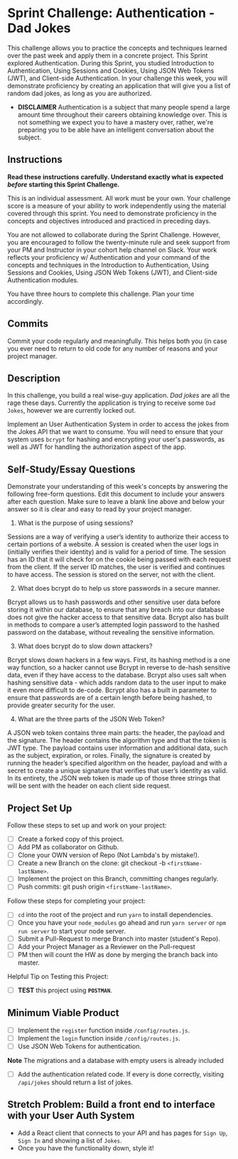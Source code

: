 # Sprint Challenge: Authentication - Dad Jokes

This challenge allows you to practice the concepts and techniques learned over the past week and apply them in a concrete project. This Sprint explored Authentication. During this Sprint, you studied Introduction to Authentication, Using Sessions and Cookies, Using JSON Web Tokens (JWT), and Client-side Authentication. In your challenge this week, you will demonstrate proficiency by creating an application that will give you a list of random dad jokes, as long as you are authorized.

- **DISCLAIMER** Authentication is a subject that many people spend a large amount time throughout their careers obtaining knowledge over. This is not something we expect you to have a mastery over, rather, we're preparing you to be able have an intelligent conversation about the subject.

## Instructions

**Read these instructions carefully. Understand exactly what is expected _before_ starting this Sprint Challenge.**

This is an individual assessment. All work must be your own. Your challenge score is a measure of your ability to work independently using the material covered through this sprint. You need to demonstrate proficiency in the concepts and objectives introduced and practiced in preceding days.

You are not allowed to collaborate during the Sprint Challenge. However, you are encouraged to follow the twenty-minute rule and seek support from your PM and Instructor in your cohort help channel on Slack. Your work reflects your proficiency w/ Authentication and your command of the concepts and techniques in the Introduction to Authentication, Using Sessions and Cookies, Using JSON Web Tokens (JWT), and Client-side Authentication modules.

You have three hours to complete this challenge. Plan your time accordingly.

## Commits

Commit your code regularly and meaningfully. This helps both you (in case you ever need to return to old code for any number of reasons and your project manager.

## Description

In this challenge, you build a real wise-guy application. _Dad jokes_ are all the rage these days. Currently the application is trying to receive some `Dad Jokes`, however we are currently locked out.

Implement an User Authentication System in order to access the jokes from the Jokes API that we want to consume. You will need to ensure that your system uses `bcrypt` for hashing and encrypting your user's passwords, as well as JWT for handling the authorization aspect of the app.

## Self-Study/Essay Questions

Demonstrate your understanding of this week's concepts by answering the following free-form questions. Edit this document to include your answers after each question. Make sure to leave a blank line above and below your answer so it is clear and easy to read by your project manager.

1.  What is the purpose of using sessions?

Sessions are a way of verifying a user’s identity to authorize their access to certain portions of a website. A session is created when the user logs in (initially verifies their identity) and is valid for a period of time. The session has an ID that it will check for on the cookie being passed with each request from the client. If the server ID matches, the user is verified and continues to have access. The session is stored on the server, not with the client.

2.  What does bcrypt do to help us store passwords in a secure manner.

Bcrypt allows us to hash passwords and other sensitive user data before storing it within our database, to ensure that any breach into our database does not give the hacker access to that sensitive data. Bcrypt also has built in methods to compare a user’s attempted login password to the hashed password on the database, without revealing the sensitive information.

3.  What does bcrypt do to slow down attackers?

Bcrypt slows down hackers in a few ways. First, its hashing method is a one way function, so a hacker cannot use Bcrypt in reverse to de-hash sensitive data, even if they have access to the database. Bcrypt also uses salt when hashing sensitive data - which adds random data to the user input to make it even more difficult to de-code. Bcrypt also has a built in parameter to ensure that passwords are of a certain length before being hashed, to provide greater security for the user.

4.  What are the three parts of the JSON Web Token?

A JSON web token contains three main parts: the header, the payload and the signature. The header contains the algorithm type and that the token is JWT type. The payload contains user information and additional data, such as the subject, expiration, or roles. Finally, the signature is created by running the header’s specified algorithm on the header, payload and with a secret to create a unique signature that verifies that user’s identity as valid. In its entirety, the JSON web token is made up of those three strings that will be sent with the header on each client side request.

## Project Set Up

Follow these steps to set up and work on your project:

- [ ] Create a forked copy of this project.
- [ ] Add PM as collaborator on Github.
- [ ] Clone your OWN version of Repo (Not Lambda's by mistake!).
- [ ] Create a new Branch on the clone: git checkout -b `<firstName-lastName>`.
- [ ] Implement the project on this Branch, committing changes regularly.
- [ ] Push commits: git push origin `<firstName-lastName>`.

Follow these steps for completing your project:

- [ ] `cd` into the root of the project and run `yarn` to install dependencies.
- [ ] Once you have your `node_modules` go ahead and run `yarn server` or `npm run server` to start your node server.
- [ ] Submit a Pull-Request to merge <firstName-lastName> Branch into master (student's  Repo).
- [ ] Add your Project Manager as a Reviewer on the Pull-request
- [ ] PM then will count the HW as done by  merging the branch back into master.

Helpful Tip on Testing this Project:

- [ ] **TEST** this project using **`POSTMAN`**.

## Minimum Viable Product

- [ ] Implement the `register` function inside `/config/routes.js`.
- [ ] Implement the `login` function inside `/config/routes.js`.
- [ ] Use JSON Web Tokens for authentication.

**Note** The migrations and a database with empty users is already included

- [ ] Add the authentication related code. If every is done correctly, visiting `/api/jokes` should return a list of jokes.

## Stretch Problem: Build a front end to interface with your User Auth System

- Add a React client that connects to your API and has pages for `Sign Up`, `Sign In` and showing a list of `Jokes`.
- Once you have the functionality down, style it!
